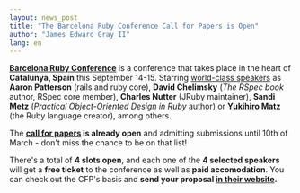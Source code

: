 ```yaml
---
layout: news_post
title: "The Barcelona Ruby Conference Call for Papers is Open"
author: "James Edward Gray II"
lang: en
---
```


**[Barcelona Ruby Conference][1]** is a conference that takes place in
the heart of **Catalunya, Spain** this September 14-15. Starring
[world-class speakers][2] as **Aaron Patterson** (rails and ruby core),
**David Chelimsky** (*The RSpec book* author, RSpec core member),
**Charles Nutter** (JRuby maintainer), **Sandi Metz** (*Practical
Object-Oriented Design in Ruby* author) or **Yukihiro Matz** (the Ruby
language creator), among others.

The **[call for papers][3] is already open** and admitting submissions
until 10th of March - don\'t miss the chance to be on that list!

There\'s a total of **4 slots open**, and each one of the **4 selected
speakers** will get a **free ticket** to the conference as well as
**paid accomodation**. You can check out the CFP\'s basis and **send
your proposal [in their website][3].**



[1]: http://baruco.org 
[2]: http://baruco.org/speakers 
[3]: http://baruco.org/call_for_papers 
